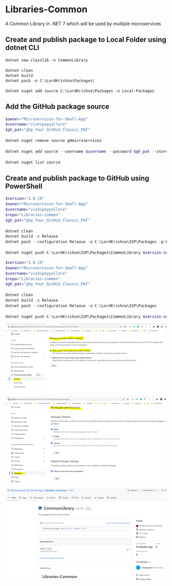 # Libraries-Common

A Common Library in .NET 7 which will be used by multiple microservices

## Create and publish package to Local Folder using dotnet CLI

```dotnetcli
dotnet new classlib -n CommonLibrary 

dotnet clean
dotnet build
dotnet pack -o C:\LordKrishna\Packages\

dotnet nuget add source C:\LordKrishna\Packages -n Local-Packages
```

## Add the GitHub package source

```powershell
$owner="Microservices-for-Small-App"
$username="vishipayyallore"
$gh_pat="ghp_Your_GitHib_Classic_PAT"

dotnet nuget remove source gHmicroservices

dotnet nuget add source --username $username --password $gh_pat --store-password-in-clear-text --name gHmicroservices "https://nuget.pkg.github.com/$owner/index.json"

dotnet nuget list source
```

## Create and publish package to GitHub using PowerShell

```powershell
$version="1.0.18"
$owner="Microservices-for-Small-App"
$username="vishipayyallore"
$repo="Libraries-Common"
$gh_pat="ghp_Your_GitHib_Classic_PAT"

dotnet clean
dotnet build -c Release
dotnet pack --configuration Release -o C:\LordKrishna\SSP\Packages -p:PackageVersion=$version -p:RepositoryUrl=https://github.com/$owner/$repo

dotnet nuget push C:\LordKrishna\SSP\Packages\CommonLibrary.$version.nupkg --source "gHmicroservices" --api-key $gh_pat
```

```powershell
$version="1.0.18"
$owner="Microservices-for-Small-App"
$username="vishipayyallore"
$repo="Libraries-Common"
$gh_pat="ghp_Your_GitHib_Classic_PAT"

dotnet clean
dotnet build -c Release
dotnet pack --configuration Release -o C:\LordKrishna\SSP\Packages

dotnet nuget push C:\LordKrishna\SSP\Packages\CommonLibrary.$version.nupkg --source "gHmicroservices" --api-key $gh_pat
```

![PAT Settings |150x150](./documentation/images/PAT_Settings.PNG)

![Packages Permissions |150x150](./documentation/images/Packages_Permissions.PNG)

![GitHub Nuget Packages |150x150](./documentation/images/GitHub_Nuget_Packages.PNG)
